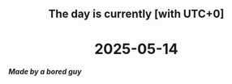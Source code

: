 <h2 align=center>The day is currently [with UTC+0]</h2>
<h1 align=center><!--TIME BEGIN-->2025-05-14<!--TIME END--></h1>
<h5>Made by a bored guy</h5>
